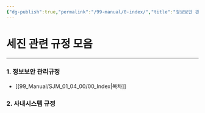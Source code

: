 ```yaml
---
{"dg-publish":true,"permalink":"/99-manual/0-index/","title":"정보보안 관리규정","tags":["규정","gardenEntry","gardenEntry","gardenEntry","gardenEntry"],"noteIcon":"","created":"","updated":""}
---
```


# 세진 관련 규정 모음

---
### 1. 정보보안 관리규정
- [[99_Manual/SJM_01_04_00/00_Index\|목차]]
### 2. 사내시스템 규정
